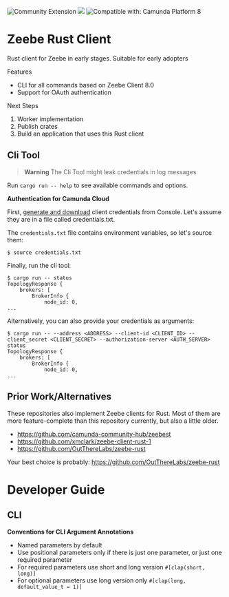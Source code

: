 
![Community Extension](https://img.shields.io/badge/Community%20Extension-An%20open%20source%20community%20maintained%20project-FF4700)
[![](https://img.shields.io/badge/Lifecycle-Proof%20of%20Concept-blueviolet)](https://github.com/Camunda-Community-Hub/community/blob/main/extension-lifecycle.md#proof-of-concept-)
![Compatible with: Camunda Platform 8](https://img.shields.io/badge/Compatible%20with-Camunda%20Platform%208-0072Ce)


# Zeebe Rust Client
Rust client for Zeebe in early stages. Suitable for early adopters

Features
* CLI for all commands based on Zeebe Client 8.0
* Support for OAuth authentication

Next Steps
1. Worker implementation
2. Publish crates
3. Build an application that uses this Rust client

## Cli Tool

> **Warning**
> The Cli Tool might leak credentials in log messages

Run `cargo run -- help` to see available commands and options.

**Authentication for Camunda Cloud**

First, [generate and download](https://docs.camunda.io/docs/next/components/console/manage-clusters/manage-api-clients/) client credentials from Console. Let's assume they are in a file called credentials.txt.

The `credentials.txt` file contains environment variables, so let's source them:
```shell
$ source credentials.txt
```

Finally, run the cli tool: 

```shell
$ cargo run -- status
TopologyResponse {
    brokers: [
        BrokerInfo {
            node_id: 0,
...
```

Alternatively, you can also provide your credentials as arguments:

```shell
$ cargo run -- --address <ADDRESS> --client-id <CLIENT_ID> --client_secret <CLIENT_SECRET> --authorization-server <AUTH_SERVER> status 
TopologyResponse {
    brokers: [
        BrokerInfo {
            node_id: 0,
...
```

## Prior Work/Alternatives

These repositories also implement Zeebe clients for Rust. Most of them are more feature-complete than this repository currently, but also a little older.
* https://github.com/camunda-community-hub/zeebest
* https://github.com/xmclark/zeebe-client-rust-1
* https://github.com/OutThereLabs/zeebe-rust

Your best choice is probably: https://github.com/OutThereLabs/zeebe-rust


# Developer Guide

## CLI

**Conventions for CLI Argument Annotations**
* Named parameters by default
* Use positional parameters only if there is just one parameter, or just one required parameter
* For required parameters use short and long version `#[clap(short, long)]`
* For optional parameters use long version only `#[clap(long, default_value_t = 1)]`
